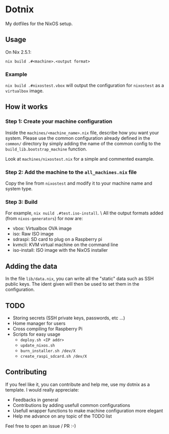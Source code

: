 # Dotnix

My dotfiles for the NixOS setup.

## Usage
On Nix 2.5.1:
```
nix build .#<machine>.<output format>
```

### Example
`nix build .#nixostest.vbox`
will output the configuration for `nixostest` as a `virtualbox` image.

## How it works

### Step 1: Create your machine configuration
Inside the `machines/<machine_name>.nix` file, describe how you want your system.
Please use the common configuration already defined in the `common/` directory by
simply adding the name of the common config to the `build_lib.bootstrap_machine` function.

Look at `machines/nixostest.nix` for a simple and commented example.

### Step 2: Add the machine to the `all_machines.nix` file
Copy the line from `nixostest` and modify it to your machine name and system type.

### Step 3: Build
For example, `nix nuild .#test.iso-install`. \\
All the output formats added (from `nixos-generators`) for now are:
- vbox: Virtualbox OVA image
- iso: Raw ISO image
- sdraspi: SD card to plug on a Raspberry pi
- kvmcli: KVM virtual machine on the command line
- iso-install: ISO image with the NixOS installer

## Adding the data
In the file `lib/data.nix`, you can write all the "static" data such as SSH public keys.
The ident given will then be used to set them in the configuration.

## TODO
- Storing secrets (SSH private keys, passwords, etc ...)
- Home manager for users
- Cross compiling for Raspberry Pi
- Scripts for easy usage
  - `deploy.sh <IP addr>`
  - `update_nixos.sh`
  - `burn_installer.sh /dev/X`
  - `create_raspi_sdcard.sh /dev/X`

## Contributing
If you feel like it, you can contribute and help me, use my dotnix as a template.
I would really appreciate:
- Feedbacks in general
- Contributions by adding usefull common configurations
- Usefull wrapper functions to make machine configuration more elegant
- Help me advance on any topic of the TODO list

Feel free to open an issue / PR :-)
